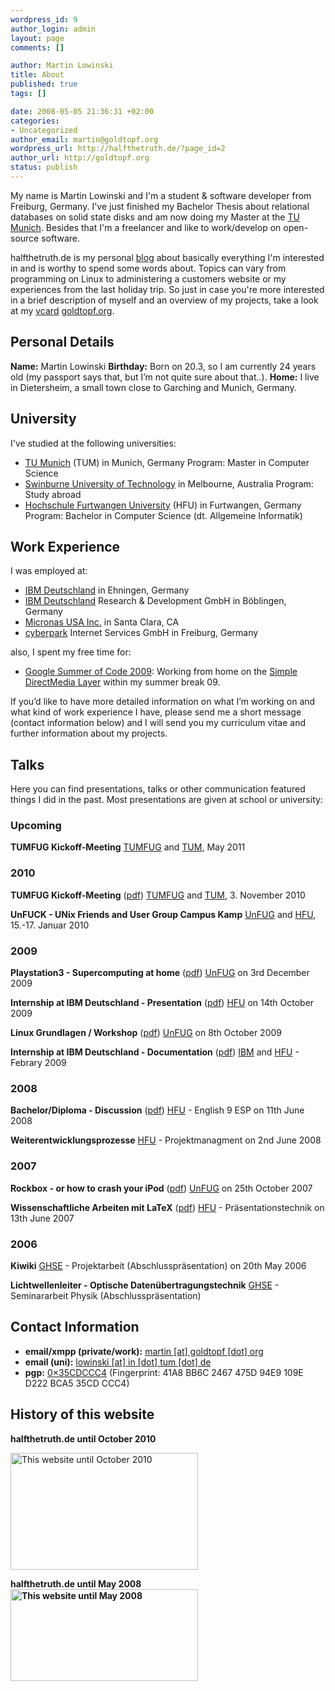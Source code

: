 ```yaml
--- 
wordpress_id: 9
author_login: admin
layout: page
comments: []

author: Martin Lowinski
title: About
published: true
tags: []

date: 2008-05-05 21:36:31 +02:00
categories: 
- Uncategorized
author_email: martin@goldtopf.org
wordpress_url: http://halfthetruth.de/?page_id=2
author_url: http://goldtopf.org
status: publish
---
```

My name is Martin Lowinski and I'm a student &amp; software developer from Freiburg, Germany. I've just finished my Bachelor Thesis about relational databases on solid state disks and am now doing my Master at the <a title="TU Munich" href="http://in.tum.de">TU Munich</a>. Besides that I'm a freelancer and like to work/develop on open-source software.

halfthetruth.de is my personal <a title="Blog - Wikipedia" href="http://en.wikipedia.org/wiki/Blog">blog</a> about basically everything I'm interested in and is worthy to spend some words about. Topics can vary from programming on Linux to administering a customers website or my experiences from the last holiday trip. So just in case you're more interested in a brief description of myself and an overview of my projects, take a look at my <a title="VCard - Wikipedia" href="http://en.wikipedia.org/wiki/Vcard">vcard</a> <a href="http://goldtopf.org">goldtopf.org</a>.
<h2>Personal Details</h2>
<strong>Name:</strong> Martin Lowinski
<strong>Birthday:</strong> Born on 20.3, so I am currently 24 years old (my passport says that, but I&rsquo;m not quite sure about that..).
<strong>Home:</strong> I live in Dietersheim, a small town close to Garching and Munich, Germany.
<h2>University</h2>
I've studied at the following universities:
<ul>
	<li><a href="http://in.tum.de">TU Munich</a> (TUM) in Munich, Germany
Program: Master in Computer Science</li>
	<li><a href="http://swin.edu.au">Swinburne University of Technology</a> in Melbourne, Australia
Program: Study abroad</li>
	<li><a href="http://www.hs-furtwangen.de">Hochschule Furtwangen University</a> (HFU) in Furtwangen, Germany
Program: Bachelor in Computer Science (dt. Allgemeine Informatik)</li>
</ul>
<h2>Work Experience</h2>
I was employed at:
<ul>
	<li><a href="http://de.ibm.com/">IBM Deutschland</a> in Ehningen, Germany</li>
	<li><a href="http://de.ibm.com">IBM Deutschland</a> Research &amp; Development GmbH in B&ouml;blingen, Germany</li>
	<li><a href="http://micronas.com/">Micronas USA Inc.</a> in Santa Clara, CA</li>
	<li><a href="http://cyberpark.de/">cyberpark</a> Internet Services GmbH in Freiburg, Germany</li>
</ul>
also, I spent my free time for:
<ul>
	<li><a href="http://socghop.appspot.com/">Google Summer of Code 2009</a>: Working from home on the <a href="http://libsdl.org">Simple DirectMedia Layer</a> within my summer break 09.</li>
</ul>
If you&rsquo;d like to have more detailed information on what I&rsquo;m working on and what kind of work experience I have, please send me a short message (contact information below) and I will send you my curriculum vitae and further information about my projects.
<h2>Talks</h2>
Here you can find presentations, talks or other communication featured things I did in the past. Most presentations are given at school or university:
<h3>Upcoming</h3>
<strong>TUMFUG Kickoff-Meeting</strong>
<a href="http://info.fs.tum.de/TUMFUG">TUMFUG</a> and <a href="http://in.tum.de">TUM</a>, May 2011
<h3>2010</h3>
<strong>TUMFUG Kickoff-Meeting</strong> (<a href="https://halfthetruth.de/wp-content/uploads/2008/05/tumfug-kickoff.pdf">pdf</a>)
<a href="http://info.fs.tum.de/TUMFUG">TUMFUG</a> and <a href="http://in.tum.de">TUM</a>, 3. November 2010

<strong>UnFUCK - UNix Friends and User Group Campus Kamp</strong>
<a href="http://unfuck.eu">UnFUG</a> and <a href="http://www.hs-furtwangen.de">HFU</a>, 15.-17. Januar 2010
<h3>2009</h3>
<strong>Playstation3 - Supercomputing at home</strong> (<a href="https://halfthetruth.de/wp-content/uploads/2011/02/programming-on-the-ps3.pdf">pdf</a>)
<a href="http://unfug.org">UnFUG</a> on 3rd December 2009

<strong>Internship at IBM Deutschland - Presentation</strong> (<a href="https://halfthetruth.de/wp-content/uploads/2008/05/praxisseminarbericht-ibm.pdf">pdf</a>)
<a href="http://www.hs-furtwangen.de">HFU</a> on 14th October 2009

<strong>Linux Grundlagen / Workshop</strong> (<a href="https://halfthetruth.de/wp-content/uploads/2011/02/linux-grundlagen.pdf">pdf</a>)
<a href="http://unfug.org">UnFUG</a> on 8th October 2009

<strong>Internship at IBM Deutschland - Documentation</strong> (<a href="https://halfthetruth.de/wp-content/uploads/2008/05/internship-ibm-report.pdf">pdf</a>)
<a href="http://de.ibm.com">IBM</a> and <a href="http://www.hs-furtwangen.de">HFU</a> - Febrary 2009
<h3>2008</h3>
<strong>Bachelor/Diploma - Discussion</strong> (<a href="https://halfthetruth.de/wp-content/uploads/2008/05/bologna-process.pdf">pdf</a>)
<a href="http://www.hs-furtwangen.de">HFU</a> - English 9 ESP on 11th June 2008

<strong>Weiterentwicklungsprozesse</strong>
<a href="http://www.hs-furtwangen.de">HFU</a> - Projektmanagment on 2nd June 2008
<h3>2007</h3>
<strong>Rockbox - or how to crash your iPod</strong> (<a href="https://halfthetruth.de/wp-content/uploads/2011/02/rockbox.pdf">pdf</a>)
<a href="http://unfug.org">UnFUG</a> on 25th October 2007

<strong>Wissenschaftliche Arbeiten mit LaTeX</strong> (<a href="https://halfthetruth.de/wp-content/uploads/2008/05/wissenschaftliches-arbeiten-mit-latex.pdf">pdf</a>)
<a href="http://www.hs-furtwangen.de">HFU</a> - Pr&auml;sentationstechnik on 13th June 2007
<h3>2006</h3>
<strong>Kiwiki</strong>
<a href="http://www.ghse.de">GHSE</a> - Projektarbeit (Abschlusspr&auml;sentation) on 20th May 2006

<strong>Lichtwellenleiter - Optische Daten&uuml;bertragungstechnik</strong>
<a href="http://www.ghse.de">GHSE</a> - Seminararbeit Physik (Abschlusspr&auml;sentation)
<h2>Contact Information</h2>
<ul>
	<li><strong>emai</strong><strong>l/xmpp (private/work):</strong> <a href="mailto:martin%20%5Bat%5D%20goldtopf%20%5Bdot%5D%20org">martin [at] goldtopf [dot] org</a></li>
	<li><strong>email (uni):</strong> <a href="mailto:lowinski [at] in [dot] tum [dot] de">lowinski [at] in [dot] tum [dot] de</a></li>
	<li><strong>pgp:</strong> <a href="http://pgpkeys.pca.dfn.de/pks/lookup?search=0x35CDCCC4&amp;op=vindex">0&times;35CDCCC4</a> (Fingerprint: 41A8 BB6C 2467 475D 94E9 109E D222 BCA5 35CD CCC4)</li>
</ul>
<h2>History of this website</h2>
<strong>halfthetruth.de until October 2010</strong>

<a href="https://halfthetruth.de/wp-content/uploads/2008/05/website-history-oct-2010.png"><img class="size-medium wp-image-263 alignnone" title="website-history-oct-2010" src="https://halfthetruth.de/wp-content/uploads/2008/05/website-history-oct-2010-300x187.png" alt="This website until October 2010" width="300" height="187" /></a>

<strong>halfthetruth.de until May 2008
</strong><strong><a href="https://halfthetruth.de/wp-content/uploads/2008/05/website-history-may-2008.png"><img class="alignnone size-medium wp-image-267" title="website-history-may-2008" src="https://halfthetruth.de/wp-content/uploads/2008/05/website-history-may-2008-300x147.png" alt="This website until May 2008" width="300" height="147" /></a></strong>
